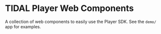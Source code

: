 # TIDAL Player Web Components

A collection of web components to easily use the Player SDK. See the `demo/` app for examples.
